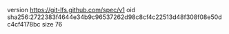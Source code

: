 version https://git-lfs.github.com/spec/v1
oid sha256:2722383f4644e34b9c96537262d98c8cf4c22513d48f308f08e50dc4cf4178bc
size 76
